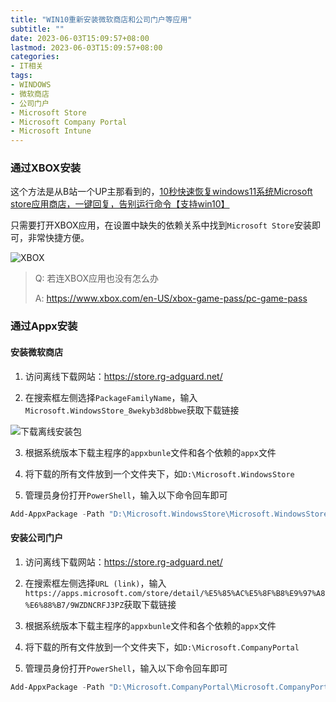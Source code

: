 ```yaml
---
title: "WIN10重新安装微软商店和公司门户等应用"
subtitle: ""
date: 2023-06-03T15:09:57+08:00
lastmod: 2023-06-03T15:09:57+08:00
categories:
- IT相关
tags:
- WINDOWS
- 微软商店
- 公司门户
- Microsoft Store
- Microsoft Company Portal
- Microsoft Intune
---
```


### 通过XBOX安装

这个方法是从B站一个UP主那看到的，[10秒快速恢复windows11系统Microsoft store应用商店，一键回复，告别运行命令【支持win10】](https://www.bilibili.com/video/av677500171/)

只需要打开XBOX应用，在设置中缺失的依赖关系中找到`Microsoft Store`安装即可，非常快捷方便。

![XBOX](/images/2023/0603/xbox.png 'XBOX')

> Q: 若连XBOX应用也没有怎么办
> 
> A: https://www.xbox.com/en-US/xbox-game-pass/pc-game-pass


### 通过Appx安装

#### 安装微软商店

1. 访问离线下载网站：https://store.rg-adguard.net/

2. 在搜索框左侧选择`PackageFamilyName`，输入`Microsoft.WindowsStore_8wekyb3d8bbwe`获取下载链接

  ![下载离线安装包](/images/2023/0603/applink.png '下载离线安装包')

3. 根据系统版本下载主程序的`appxbunle`文件和各个依赖的`appx`文件

4. 将下载的所有文件放到一个文件夹下，如`D:\Microsoft.WindowsStore`

5. 管理员身份打开`PowerShell`，输入以下命令回车即可

```powershell
Add-AppxPackage -Path "D:\Microsoft.WindowsStore\Microsoft.WindowsStore_12107.1001.15.0_neutral___8wekyb3d8bbwe.AppxBundle" -DependencyPath "D:\Microsoft.WindowsStore\Microsoft.UI.Xaml.2.4_2.42007.9001.0_x64__8wekyb3d8bbwe.Appx", "D:\Microsoft.WindowsStore\Microsoft.NET.Native.Framework.2.2_2.2.29512.0_x64__8wekyb3d8bbwe.Appx", "D:\Microsoft.WindowsStore\Microsoft.NET.Native.Runtime.2.2_2.2.28604.0_x64__8wekyb3d8bbwe.Appx", "D:\Microsoft.WindowsStore\Microsoft.VCLibs.140.00_14.0.30704.0_x64__8wekyb3d8bbwe.Appx"
```


#### 安装公司门户

1. 访问离线下载网站：https://store.rg-adguard.net/

2. 在搜索框左侧选择`URL (link)`，输入`https://apps.microsoft.com/store/detail/%E5%85%AC%E5%8F%B8%E9%97%A8%E6%88%B7/9WZDNCRFJ3PZ`获取下载链接

3. 根据系统版本下载主程序的`appxbunle`文件和各个依赖的`appx`文件

4. 将下载的所有文件放到一个文件夹下，如`D:\Microsoft.CompanyPortal`

5. 管理员身份打开`PowerShell`，输入以下命令回车即可

```powershell
Add-AppxPackage -Path "D:\Microsoft.CompanyPortal\Microsoft.CompanyPortal_11.2.58.0_neutral___8wekyb3d8bbwe.AppxBundle" -DependencyPath "D:\Microsoft.CompanyPortal\Microsoft.UI.Xaml.2.7_7.2208.15002.0_x64__8wekyb3d8bbwe.Appx", "D:\Microsoft.CompanyPortal\Microsoft.NET.Native.Framework.2.2_2.2.29512.0_x64__8wekyb3d8bbwe.Appx", "D:\Microsoft.CompanyPortal\Microsoft.NET.Native.Runtime.2.2_2.2.28604.0_x64__8wekyb3d8bbwe.Appx", "D:\Microsoft.CompanyPortal\Microsoft.VCLibs.140.00_14.0.30704.0_x64__8wekyb3d8bbwe.Appx", "D:\Microsoft.CompanyPortal\Microsoft.Services.Store.Engagement_10.0.19011.0_x64__8wekyb3d8bbwe.Appx"
```